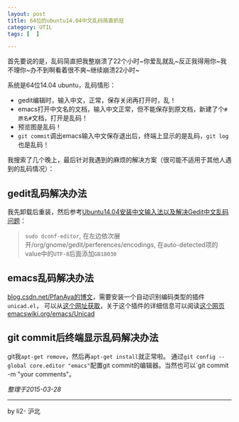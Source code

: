 ```yaml
---
layout: post
title: 64位的ubuntu14.04中文乱码简直抓狂
category: UTIL
tags: [  ]

---
```


首先要说的是，乱码简直把我整崩溃了22个小时~你爱乱就乱~反正我得用你~我不理你~办不到啊看着很不爽~继续崩溃22小时~

系统是64位14.04 ubuntu，乱码情形：

- gedit编辑时，输入中文，正常，保存关闭再打开时，乱！
- emacs打开中文名的文档，输入中文正常，但不能保存到原文档，新建了个`#原名#`文档，打开是乱码！
- 预览图是乱码！
- `git commit`调出emacs输入中文保存退出后，终端上显示的是乱码，`git log`也是乱码！

我搜索了几个晚上，最后针对我遇到的麻烦的解决方案（很可能不适用于其他人遇到的乱码情况）：

## gedit乱码解决办法

我先卸载后重装，然后参考[Ubuntu14.04安装中文输入法以及解决Gedit中文乱码问题](http://www.cnblogs.com/zhcncn/p/4032321.html)：
> `sudo dconf-editor`, 
> 在左边依次展开/org/gnome/gedit/perferences/encodings, 在auto-detected项的value中的`UTF-8`后面添加`GB18030`

## emacs乱码解决办法

[blog.csdn.net/PfanAya的博文](http://blog.csdn.net/PfanAya/article/details/6205640)，需要安装一个自动识别编码类型的插件`unicad.el`， 可以从[这个网址获取](http://www.emacswiki.org/emacs/unicad.el)，关于这个插件的详细信息可以阅读[这个网页emacswiki.org/emacs/Unicad](http://www.emacswiki.org/emacs/Unicad)

## git commit后终端显示乱码解决办法

git我`apt-get remove`，然后再`apt-get install`就正常啦。
通过`git config --global core.editor "emacs"`配置git commit的编辑器。当然也可以`git commit -m "your comments"。

*整理于2015-03-28*

---

by li2- 沪北